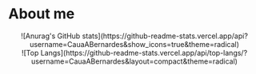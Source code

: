 # About me

<div align="center">
  ![Anurag's GitHub stats](https://github-readme-stats.vercel.app/api?username=CauaABernardes&show_icons=true&theme=radical)
</div>
<div align="center">
![Top Langs](https://github-readme-stats.vercel.app/api/top-langs/?username=CauaABernardes&layout=compact&theme=radical)
</div>
